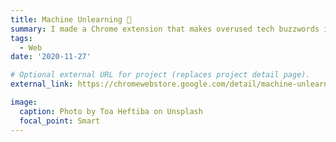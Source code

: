 ```yaml
---
title: Machine Unlearning 🤖
summary: I made a Chrome extension that makes overused tech buzzwords in your browser appear sarcastic.
tags:
  - Web
date: '2020-11-27'

# Optional external URL for project (replaces project detail page).
external_link: https://chromewebstore.google.com/detail/machine-unlearning/dfaagpaobpbaebegpgcdfnanamejfonl

image:
  caption: Photo by Toa Heftiba on Unsplash
  focal_point: Smart
---
```

